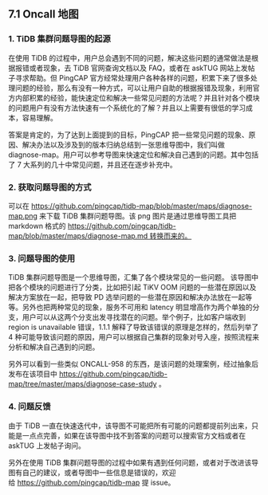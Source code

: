 ## 7.1 Oncall 地图
### 1. TiDB 集群问题导图的起源
在使用 TiDB 的过程中，用户总会遇到不同的问题，解决这些问题的通常做法是根据报错或者现象，去 TiDB 官网查询文档以及 FAQ，或者在 askTUG 网站上发帖子寻求帮助。但 PingCAP 官方经常处理用户各种各样的问题，积累下来了很多处理问题的经验，那么有没有一种方式，可以让用户自助的根据报错及现象，利用官方内部积累的经验，能快速定位和解决一些常见问题的方法呢？并且针对各个模块的问题用户有没有方法快速有一个系统化的了解？并且以上需要有很低的学习成本，容易理解。

答案是肯定的，为了达到上面提到的目标，PingCAP 把一些常见问题的现象、原因、解决办法以及涉及到的版本归纳总结到一张思维导图中，我们叫做 diagnose-map。用户可以参考导图来快速定位和解决自己遇到的问题。其中包括了 7 大系列的几十中常见问题，并且还在逐步补充中。

### 2. 获取问题导图的方式
可以在 https://github.com/pingcap/tidb-map/blob/master/maps/diagnose-map.png 来下载 TiDB 集群问题导图。该 png 图片是通过思维导图工具把 markdown 格式的 https://github.com/pingcap/tidb-map/blob/master/maps/diagnose-map.md 转换而来的。

### 3. 问题导图的使用
TiDB 集群问题导图是一个思维导图，汇集了各个模块常见的一些问题。 该导图中把各个模块的问题进行了分类，比如把引起 TiKV OOM 问题的一些潜在原因以及解决方案放在一起，把导致 PD 选举问题的一些潜在原因和解决办法放在一起等等。另外也把两种常见的现象，服务不可用和 latency 明显增高作为两个单独的分支，用户可以从这两个分支出发寻找潜在的问题。举个例子，比如客户端收到 region is unavailable 错误，1.1.1 解释了导致该错误的原理是怎样的，然后列举了 4 种可能导致该问题的原因，用户可以根据自己集群的现象对号入座，按照流程来分析和解决自己遇到的问题。

另外可以看到一些类似 ONCALL-958 的东西，是该问题的处理案例，经过抽象后发布在该项目中 https://github.com/pingcap/tidb-map/tree/master/maps/diagnose-case-study 。

### 4. 问题反馈
由于 TiDB 一直在快速迭代中，该导图不可能把所有可能的问题都提前列出来，只能是一点点完善，如果在该导图中找不到答案的问题可以搜索官方文档或者在 askTUG 上发帖子询问。

另外在使用 TiDB 集群问题导图的过程中如果有遇到任何问题，或者对于改进该导图有自己的建议，或者导图中一些信息是错误的，欢迎给 https://github.com/pingcap/tidb-map 提 issue。

